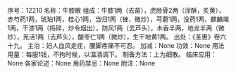 序号：12210
名称：牛膝散
组成：牛膝1两（去苗），虎胫骨2两（涂酥，炙黄），赤芍药1两，琥珀1两，桂心1两，当归1两（锉，微炒），芎藭1两，没药1两，麒麟竭1两，干漆1两（捣碎，炒令烟出），防风1两（去芦头），木香半两，地龙半两（微炒），羌活1两（去芦头），酸枣仁1两（微炒），生干地黄1两。
出处：《圣惠》卷六十九。
主治：妇人血风走疰，腰脚疼痛不可忍。
加减：None
功效：None
用法用量：每服1钱，不拘时候，以温酒调下。
制备方法：上为细散。
临床应用：None
各家论述：None
用药禁忌：None
附注：None
